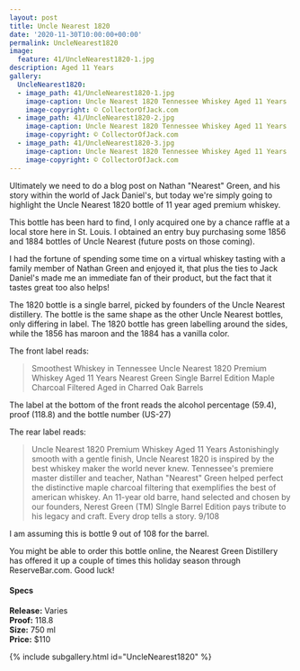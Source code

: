 ```yaml
---
layout: post
title: Uncle Nearest 1820 
date: '2020-11-30T10:00:00+00:00'
permalink: UncleNearest1820
image:
  feature: 41/UncleNearest1820-1.jpg
description: Aged 11 Years
gallery:
  UncleNearest1820:
  - image_path: 41/UncleNearest1820-1.jpg
    image-caption: Uncle Nearest 1820 Tennessee Whiskey Aged 11 Years
    image-copyright: © CollectorOfJack.com
  - image_path: 41/UncleNearest1820-2.jpg
    image-caption: Uncle Nearest 1820 Tennessee Whiskey Aged 11 Years
    image-copyright: © CollectorOfJack.com
  - image_path: 41/UncleNearest1820-3.jpg
    image-caption: Uncle Nearest 1820 Tennessee Whiskey Aged 11 Years
    image-copyright: © CollectorOfJack.com
---
```


Ultimately we need to do a blog post on Nathan "Nearest" Green, and his story within the world of Jack Daniel's, but today we're simply going to highlight the Uncle Nearest 1820 bottle of 11 year aged premium whiskey. 

This bottle has been hard to find, I only acquired one by a chance raffle at a local store here in St. Louis. I obtained an entry buy purchasing some 1856 and 1884 bottles of Uncle Nearest (future posts on those coming).

I had the fortune of spending some time on a virtual whiskey tasting with a family member of Nathan Green and enjoyed it, that plus the ties to Jack Daniel's made me an immediate fan of their product, but the fact that it tastes great too also helps!

The 1820 bottle is a single barrel, picked by founders of the Uncle Nearest distillery. The bottle is the same shape as the other Uncle Nearest bottles, only differing in label. The 1820 bottle has green labelling around the sides, while the 1856 has maroon and the 1884 has a vanilla color. 

The front label reads:

> Smoothest Whiskey in Tennessee
> Uncle Nearest 1820
> Premium Whiskey Aged 11 Years
> Nearest Green Single Barrel Edition
> Maple Charcoal Filtered
> Aged in Charred Oak Barrels

The label at the bottom of the front reads the alcohol percentage (59.4), proof (118.8) and the bottle number (US-27)

The rear label reads:

> Uncle Nearest 1820
> Premium Whiskey Aged 11 Years
> Astonishingly smooth with a gentle finish, Uncle Nearest 1820 is inspired by the best whiskey maker the world never knew. Tennessee's premiere master distiller and teacher, Nathan "Nearest" Green helped perfect the distinctive maple charcoal filtering that exemplifies the best of american whiskey.
> An 11-year old barre, hand selected and chosen by our founders, Nerest Green (TM) SIngle Barrel Edition pays tribute to his legacy and craft. Every drop tells a story.
> 9/108 

I am assuming this is bottle 9 out of 108 for the barrel.

You might be able to order this bottle online, the Nearest Green Distillery has offered it up a couple of times this holiday season through ReserveBar.com. Good luck!

#### Specs

**Release:** Varies  
**Proof:** 118.8  
**Size:** 750 ml  
**Price:** $110  


{% include subgallery.html id="UncleNearest1820" %}
